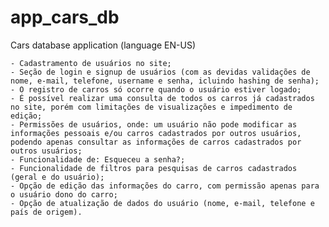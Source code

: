 # app_cars_db
Cars database application
(language EN-US)

    - Cadastramento de usuários no site;
    - Seção de login e signup de usuários (com as devidas validações de nome, e-mail, telefone, username e senha, icluindo hashing de senha);
    - O registro de carros só ocorre quando o usuário estiver logado;
    - É possível realizar uma consulta de todos os carros já cadastrados no site, porém com limitações de visualizações e impedimento de edição;
    - Permissões de usuários, onde: um usuário não pode modificar as informações pessoais e/ou carros cadastrados por outros usuários, podendo apenas consultar as informações de carros cadastrados por outros usuários;
    - Funcionalidade de: Esqueceu a senha?;
    - Funcionalidade de filtros para pesquisas de carros cadastrados (geral e do usuário);
    - Opção de edição das informações do carro, com permissão apenas para o usuário dono do carro;
    - Opção de atualização de dados do usuário (nome, e-mail, telefone e país de origem).


